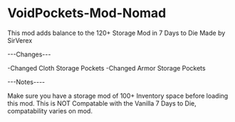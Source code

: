 # VoidPockets-Mod-Nomad
This mod adds balance to the 120+ Storage Mod in 7 Days to Die
Made by SirVerex

---Changes---

-Changed Cloth Storage Pockets 
-Changed Armor Storage Pockets

---Notes----

Make sure you have a storage mod of 100+ Inventory space before loading this mod.
This is NOT Compatable with the Vanilla 7 Days to Die, compatability varies on mod.
